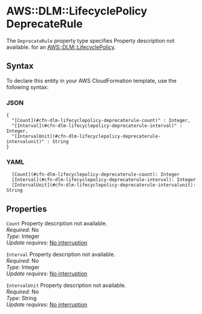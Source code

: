 # AWS::DLM::LifecyclePolicy DeprecateRule<a name="aws-properties-dlm-lifecyclepolicy-deprecaterule"></a>

<a name="aws-properties-dlm-lifecyclepolicy-deprecaterule-description"></a>The `DeprecateRule` property type specifies Property description not available\. for an [AWS::DLM::LifecyclePolicy](aws-resource-dlm-lifecyclepolicy.md)\.

## Syntax<a name="aws-properties-dlm-lifecyclepolicy-deprecaterule-syntax"></a>

To declare this entity in your AWS CloudFormation template, use the following syntax:

### JSON<a name="aws-properties-dlm-lifecyclepolicy-deprecaterule-syntax.json"></a>

```
{
  "[Count](#cfn-dlm-lifecyclepolicy-deprecaterule-count)" : Integer,
  "[Interval](#cfn-dlm-lifecyclepolicy-deprecaterule-interval)" : Integer,
  "[IntervalUnit](#cfn-dlm-lifecyclepolicy-deprecaterule-intervalunit)" : String
}
```

### YAML<a name="aws-properties-dlm-lifecyclepolicy-deprecaterule-syntax.yaml"></a>

```
  [Count](#cfn-dlm-lifecyclepolicy-deprecaterule-count): Integer
  [Interval](#cfn-dlm-lifecyclepolicy-deprecaterule-interval): Integer
  [IntervalUnit](#cfn-dlm-lifecyclepolicy-deprecaterule-intervalunit): String
```

## Properties<a name="aws-properties-dlm-lifecyclepolicy-deprecaterule-properties"></a>

`Count`  <a name="cfn-dlm-lifecyclepolicy-deprecaterule-count"></a>
Property description not available\.  
*Required*: No  
*Type*: Integer  
*Update requires*: [No interruption](https://docs.aws.amazon.com/AWSCloudFormation/latest/UserGuide/using-cfn-updating-stacks-update-behaviors.html#update-no-interrupt)

`Interval`  <a name="cfn-dlm-lifecyclepolicy-deprecaterule-interval"></a>
Property description not available\.  
*Required*: No  
*Type*: Integer  
*Update requires*: [No interruption](https://docs.aws.amazon.com/AWSCloudFormation/latest/UserGuide/using-cfn-updating-stacks-update-behaviors.html#update-no-interrupt)

`IntervalUnit`  <a name="cfn-dlm-lifecyclepolicy-deprecaterule-intervalunit"></a>
Property description not available\.  
*Required*: No  
*Type*: String  
*Update requires*: [No interruption](https://docs.aws.amazon.com/AWSCloudFormation/latest/UserGuide/using-cfn-updating-stacks-update-behaviors.html#update-no-interrupt)